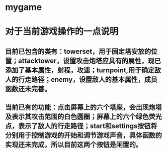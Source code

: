 # mygame

# 对于当前游戏操作的一点说明

## 目前已包含的类有：towerset，用于固定塔安放的位置；attacktower，设置攻击炮塔应具有的属性，现已添加了基本属性，射程，攻速；turnpoint,用于确定敌人的行走路径；enemy，设置敌人的基本属性，成员函数还未完善。

## 当前已有的功能：点击屏幕上的六个塔座，会出现炮塔及表示其攻击范围的白色圆圈；屏幕上的六个绿色荧光点，表示了敌人的行走路径；start和settings按钮将分别用于控制游戏的开始和调节游戏声音，具体函数的实现还未完成，所以目前这两个按钮是闲置的。
